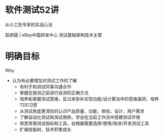 [time]:<20180925>

# 软件测试52讲

从小工到专家的实战心法

茹炳晟 | eBay中国研发中心 测试基础架构技术主管

# 明确目标

Why

- 认为有必要增加对测试工作的了解
  - 有利于和测试同事沟通合作
  - 掌握在提测之前进行自测的正确方法
  - 培养和掌握测试思维，反过来弥补实现功能/设计算法中的思维漏洞，培养TDD习惯
  - 从测试角度更深刻的认识产品质量，功能，体验，设计，用户需求
  - 了解自动化测试和测试用例，学会在当前工作流中搭建测试环境
  - 熟悉常用测试指标和工具，会根据需要选择/使用/改进/开发测试工具
  - 扩展技能树，技术积累成长


